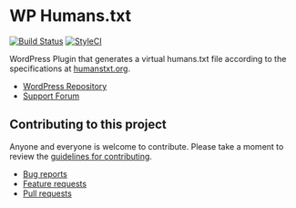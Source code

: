 # WP Humans.txt

[![Build Status](https://travis-ci.org/artstorm/wp-humans-txt.png?branch=develop)](https://travis-ci.org/artstorm/wp-humans-txt)
[![StyleCI](https://styleci.io/repos/9210672/shield)](https://styleci.io/repos/9210672)

WordPress Plugin that generates a virtual humans.txt file according to the
specifications at [humanstxt.org](http://humanstxt.org/).

* [WordPress Repository](http://wordpress.org/extend/plugins/wp-humanstxt/)
* [Support Forum](http://wordpress.org/support/plugin/wp-humanstxt)

## Contributing to this project

Anyone and everyone is welcome to contribute. Please take a moment to
review the [guidelines for contributing](CONTRIBUTING.md).

* [Bug reports](CONTRIBUTING.md#bugs)
* [Feature requests](CONTRIBUTING.md#features)
* [Pull requests](CONTRIBUTING.md#pull-requests)
